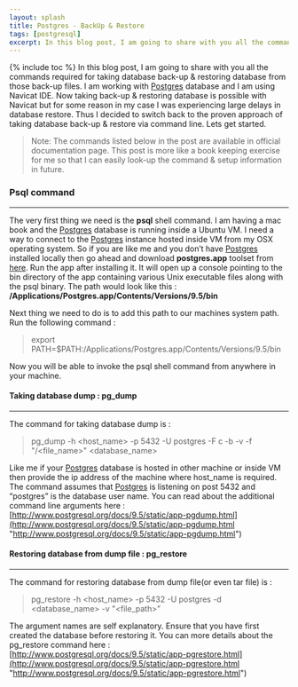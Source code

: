 ```yaml
---
layout: splash
title: Postgres - BackUp & Restore
tags: [postgresql]
excerpt: In this blog post, I am going to share with you all the commands required for taking database back-up & restoring database from those back-up files. 
---
```

{% include toc %}
In this blog post, I am going to share with you all the commands required for taking database back-up & restoring database from those back-up files. I am working with [Postgres](http://www.postgresql.org/) database and I am using Navicat IDE. Now taking back-up & restoring database is possible with Navicat but for some reason in my case I was experiencing large delays in database restore. Thus I decided to switch back to the proven approach of taking database back-up & restore via command line. Lets get started.

> Note: The commands listed below in the post are available in official documentation page. This post is more like a book keeping exercise for me so that I can easily look-up the command & setup information in future.

### Psql command
---

The very first thing we need is the **psql** shell command. I am having a mac book and the [Postgres](http://www.postgresql.org/) database is running inside a Ubuntu VM. I need a way to connect to the [Postgres](http://www.postgresql.org/) instance hosted inside VM from my OSX operating system. So if you are like me and you don’t have [Postgres](http://www.postgresql.org/) installed locally then go ahead and download **postgres.app** toolset from [here](http://postgresapp.com/). Run the app after installing it. It will open up a console pointing to the bin directory of the app containing various Unix executable files along with the psql binary. The path would look like this : **/Applications/Postgres.app/Contents/Versions/9.5/bin**

Next thing we need to do is to add this path to our machines system path. Run the following command :

> export PATH=$PATH:/Applications/Postgres.app/Contents/Versions/9.5/bin

Now you will be able to invoke the psql shell command from anywhere in your machine.

#### Taking database dump : pg_dump  
---

The command for taking database dump is :

> pg_dump -h <host_name> -p 5432 -U postgres -F c -b -v -f  "<path>/<file_name>" <database_name>

Like me if your [Postgres](http://www.postgresql.org/) database is hosted in other machine or inside VM then provide the ip address of the machine where host_name is required. The command assumes that [Postgres](http://www.postgresql.org/) is listening on post 5432 and “postgres” is the database user name. You can read about the additional command line arguments here : [http://www.postgresql.org/docs/9.5/static/app-pgdump.html](http://www.postgresql.org/docs/9.5/static/app-pgdump.html "http://www.postgresql.org/docs/9.5/static/app-pgdump.html")

#### Restoring database from dump file : pg_restore
---

The command for restoring database from dump file(or even tar file) is :

> pg_restore -h <host_name> -p 5432 -U postgres -d <database_name> -v "<file_path>”

The argument names are self explanatory. Ensure that you have first created the database before restoring it. You can more details about the pg_restore command here : [http://www.postgresql.org/docs/9.5/static/app-pgrestore.html](http://www.postgresql.org/docs/9.5/static/app-pgrestore.html "http://www.postgresql.org/docs/9.5/static/app-pgrestore.html")